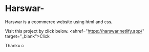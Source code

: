 # Harswar-
Harswar is a ecommerce website using html and css.

Visit this project by click below.
 <ahref="https://harswar.netlify.app/"
              target="_blank">Click
            </a>


Thanku☺️
